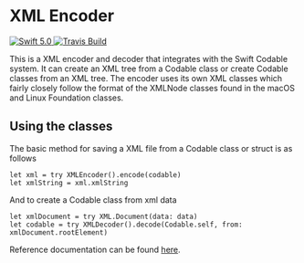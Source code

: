 # XML Encoder
<div>
    <a href="https://swift.org">
        <img src="http://img.shields.io/badge/swift-5.0-brightgreen.svg" alt="Swift 5.0" />
    </a>
    <a href="https://travis-ci.org/adam-fowler/xml-encoder">
        <img src="https://travis-ci.org/adam-fowler/xml-encoder.svg?branch=master" alt="Travis Build" />
    </a>
</div>

This is a XML encoder and decoder that integrates with the Swift Codable system. It can create an XML tree from a Codable class or create Codable classes from an XML tree. The encoder uses its own XML classes which fairly closely follow the format of the XMLNode classes found in the macOS and Linux Foundation classes.

## Using the classes
The basic method for saving a XML file from a Codable class or struct is as follows
```
let xml = try XMLEncoder().encode(codable)
let xmlString = xml.xmlString
```
And to create a Codable class from xml data
```
let xmlDocument = try XML.Document(data: data)
let codable = try XMLDecoder().decode(Codable.self, from: xmlDocument.rootElement) 
```
Reference documentation can be found [here](https://adam-fowler.github.io/xml-encoder/index.html).
